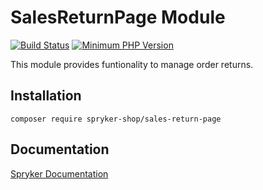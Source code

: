 # SalesReturnPage Module
[![Build Status](https://travis-ci.org/spryker-shop/sales-return-page.svg)](https://travis-ci.org/spryker-shop/sales-return-page)
[![Minimum PHP Version](https://img.shields.io/badge/php-%3E%3D%207.2-8892BF.svg)](https://php.net/)

This module provides funtionality to manage order returns.

## Installation

```
composer require spryker-shop/sales-return-page
```

## Documentation

[Spryker Documentation](https://academy.spryker.com/developing_with_spryker/module_guide/modules.html)
